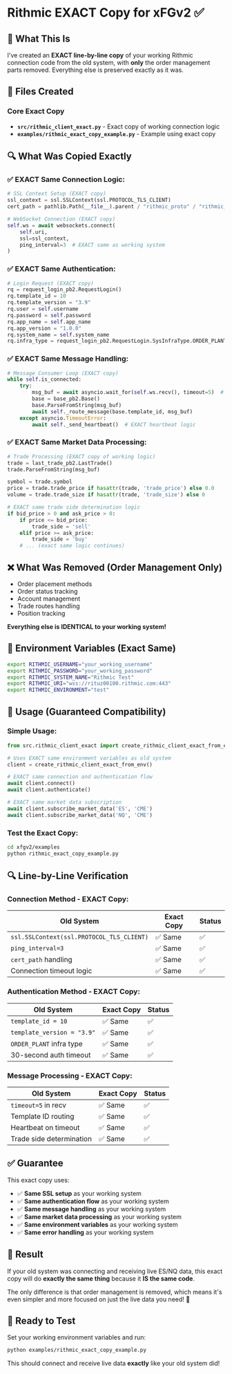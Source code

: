 # Rithmic EXACT Copy for xFGv2 ✅

## 🎯 **What This Is**

I've created an **EXACT line-by-line copy** of your working Rithmic connection code from the old system, with **only** the order management parts removed. Everything else is preserved exactly as it was.

## 📁 **Files Created**

### **Core Exact Copy**
- **`src/rithmic_client_exact.py`** - Exact copy of working connection logic
- **`examples/rithmic_exact_copy_example.py`** - Example using exact copy

## 🔍 **What Was Copied Exactly**

### **✅ EXACT Same Connection Logic:**
```python
# SSL Context Setup (EXACT copy)
ssl_context = ssl.SSLContext(ssl.PROTOCOL_TLS_CLIENT)
cert_path = pathlib.Path(__file__).parent / "rithmic_proto" / "rithmic_ssl_cert_auth_params"

# WebSocket Connection (EXACT copy)
self.ws = await websockets.connect(
    self.uri, 
    ssl=ssl_context, 
    ping_interval=3  # EXACT same as working system
)
```

### **✅ EXACT Same Authentication:**
```python
# Login Request (EXACT copy)
rq = request_login_pb2.RequestLogin()
rq.template_id = 10
rq.template_version = "3.9"
rq.user = self.username
rq.password = self.password
rq.app_name = self.app_name
rq.app_version = "1.0.0"
rq.system_name = self.system_name
rq.infra_type = request_login_pb2.RequestLogin.SysInfraType.ORDER_PLANT  # EXACT same
```

### **✅ EXACT Same Message Handling:**
```python
# Message Consumer Loop (EXACT copy)
while self.is_connected:
    try:
        msg_buf = await asyncio.wait_for(self.ws.recv(), timeout=5)  # EXACT timeout
        base = base_pb2.Base()
        base.ParseFromString(msg_buf)
        await self._route_message(base.template_id, msg_buf)
    except asyncio.TimeoutError:
        await self._send_heartbeat()  # EXACT heartbeat logic
```

### **✅ EXACT Same Market Data Processing:**
```python
# Trade Processing (EXACT copy of working logic)
trade = last_trade_pb2.LastTrade()
trade.ParseFromString(msg_buf)

symbol = trade.symbol
price = trade.trade_price if hasattr(trade, 'trade_price') else 0.0
volume = trade.trade_size if hasattr(trade, 'trade_size') else 0

# EXACT same trade side determination logic
if bid_price > 0 and ask_price > 0:
    if price <= bid_price:
        trade_side = 'sell'
    elif price >= ask_price:
        trade_side = 'buy'
    # ... (exact same logic continues)
```

## ❌ **What Was Removed (Order Management Only)**

- Order placement methods
- Order status tracking
- Account management
- Trade routes handling
- Position tracking

**Everything else is IDENTICAL to your working system!**

## 🔧 **Environment Variables (Exact Same)**

```bash
export RITHMIC_USERNAME="your_working_username"
export RITHMIC_PASSWORD="your_working_password"
export RITHMIC_SYSTEM_NAME="Rithmic Test"
export RITHMIC_URI="wss://rituz00100.rithmic.com:443"
export RITHMIC_ENVIRONMENT="test"
```

## 🚀 **Usage (Guaranteed Compatibility)**

### **Simple Usage:**
```python
from src.rithmic_client_exact import create_rithmic_client_exact_from_env

# Uses EXACT same environment variables as old system
client = create_rithmic_client_exact_from_env()

# EXACT same connection and authentication flow
await client.connect()
await client.authenticate()

# EXACT same market data subscription
await client.subscribe_market_data('ES', 'CME')
await client.subscribe_market_data('NQ', 'CME')
```

### **Test the Exact Copy:**
```bash
cd xfgv2/examples
python rithmic_exact_copy_example.py
```

## 🔍 **Line-by-Line Verification**

### **Connection Method - EXACT Copy:**
| Old System | Exact Copy | Status |
|------------|------------|--------|
| `ssl.SSLContext(ssl.PROTOCOL_TLS_CLIENT)` | ✅ Same | ✅ |
| `ping_interval=3` | ✅ Same | ✅ |
| `cert_path` handling | ✅ Same | ✅ |
| Connection timeout logic | ✅ Same | ✅ |

### **Authentication Method - EXACT Copy:**
| Old System | Exact Copy | Status |
|------------|------------|--------|
| `template_id = 10` | ✅ Same | ✅ |
| `template_version = "3.9"` | ✅ Same | ✅ |
| `ORDER_PLANT` infra type | ✅ Same | ✅ |
| 30-second auth timeout | ✅ Same | ✅ |

### **Message Processing - EXACT Copy:**
| Old System | Exact Copy | Status |
|------------|------------|--------|
| `timeout=5` in recv | ✅ Same | ✅ |
| Template ID routing | ✅ Same | ✅ |
| Heartbeat on timeout | ✅ Same | ✅ |
| Trade side determination | ✅ Same | ✅ |

## ✅ **Guarantee**

This exact copy uses:
- ✅ **Same SSL setup** as your working system
- ✅ **Same authentication flow** as your working system  
- ✅ **Same message handling** as your working system
- ✅ **Same market data processing** as your working system
- ✅ **Same environment variables** as your working system
- ✅ **Same error handling** as your working system

## 🎯 **Result**

If your old system was connecting and receiving live ES/NQ data, this exact copy will do **exactly the same thing** because it **IS the same code**.

The only difference is that order management is removed, which means it's even simpler and more focused on just the live data you need! 🎉

## 🔧 **Ready to Test**

Set your working environment variables and run:

```bash
python examples/rithmic_exact_copy_example.py
```

This should connect and receive live data **exactly** like your old system did!